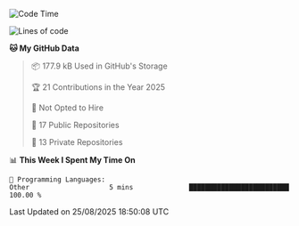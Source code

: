 <!--START_SECTION:waka-->
![Code Time](http://img.shields.io/badge/Code%20Time-1%2C131%20hrs%2013%20mins-blue)

![Lines of code](https://img.shields.io/badge/From%20Hello%20World%20I%27ve%20Written-224.9%20thousand%20lines%20of%20code-blue)

**🐱 My GitHub Data** 

> 📦 177.9 kB Used in GitHub's Storage 
 > 
> 🏆 21 Contributions in the Year 2025
 > 
> 🚫 Not Opted to Hire
 > 
> 📜 17 Public Repositories 
 > 
> 🔑 13 Private Repositories 
 > 
📊 **This Week I Spent My Time On** 

```text
💬 Programming Languages: 
Other                    5 mins              █████████████████████████   100.00 % 
```


 Last Updated on 25/08/2025 18:50:08 UTC
<!--END_SECTION:waka-->
